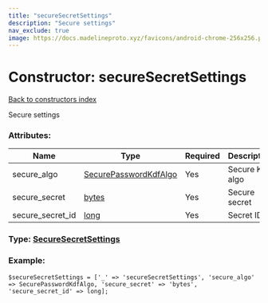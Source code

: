 ```yaml
---
title: "secureSecretSettings"
description: "Secure settings"
nav_exclude: true
image: https://docs.madelineproto.xyz/favicons/android-chrome-256x256.png
---
```

# Constructor: secureSecretSettings  
[Back to constructors index](/API_docs/constructors/index.html)



Secure settings

### Attributes:

| Name     |    Type       | Required | Description |
|----------|---------------|----------|-------------|
|secure\_algo|[SecurePasswordKdfAlgo](/API_docs/types/SecurePasswordKdfAlgo.html) | Yes|Secure KDF algo|
|secure\_secret|[bytes](/API_docs/types/bytes.html) | Yes|Secure secret|
|secure\_secret\_id|[long](/API_docs/types/long.html) | Yes|Secret ID|



### Type: [SecureSecretSettings](/API_docs/types/SecureSecretSettings.html)


### Example:

```
$secureSecretSettings = ['_' => 'secureSecretSettings', 'secure_algo' => SecurePasswordKdfAlgo, 'secure_secret' => 'bytes', 'secure_secret_id' => long];
```  
